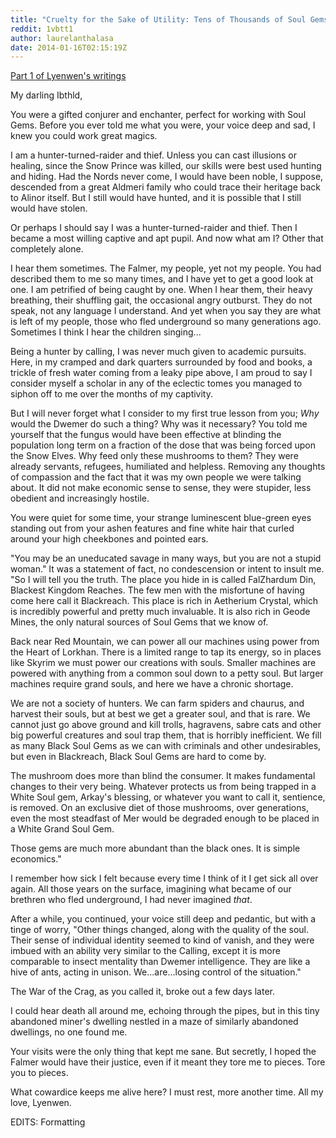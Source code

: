 ```yaml
---
title: "Cruelty for the Sake of Utility: Tens of Thousands of Soul Gems."
reddit: 1vbtt1
author: laurelanthalasa
date: 2014-01-16T02:15:19Z
---
```


[Part 1 of Lyenwen's writings](http://www.reddit.com/r/teslore/comments/1uyjp5/an_atheist_anuad/)

My darling Ibthld,

You were a gifted conjurer and enchanter, perfect for working with Soul Gems.  Before you ever told me what you were, your voice deep and sad, I knew you could work great magics.

I am a hunter-turned-raider and thief.  Unless you can cast illusions or healing, since the Snow Prince was killed, our skills were best used hunting and hiding.  Had the Nords never come, I would have been noble, I suppose, descended from a great Aldmeri family who could trace their heritage back to Alinor itself.  But I still would have hunted, and it is possible that I still would have stolen.

Or perhaps I should say I was a hunter-turned-raider and thief.  Then I became a most willing captive and apt pupil.  And now what am I? Other that completely alone.

I hear them sometimes.  The Falmer, my people, yet not my people.  You had described them to me so many times, and I have yet to get a good look at one.  I am petrified of being caught by one.  When I hear them, their heavy breathing, their shuffling gait, the occasional angry outburst.  They do not speak, not any language I understand.  And yet when you say they are what is left of my people, those who fled underground so many generations ago.  Sometimes I think I hear the children singing...

Being a hunter by calling, I was never much given to academic pursuits. Here, in my cramped and dark quarters surrounded by food and books, a trickle of fresh water coming from a leaky pipe above, I am proud to say I consider myself a scholar in any of the eclectic tomes you managed to siphon off to me over the months of my captivity.

But I will never forget what I consider to my first true lesson from you; *Why* would the Dwemer do such a thing?  Why was it necessary? You told me yourself that the fungus would have been effective at blinding the population long term on a fraction of the dose that was being forced upon the Snow Elves.  Why feed only these mushrooms to them?  They were already servants, refugees, humiliated and helpless.  Removing any thoughts of compassion and the fact that it was my own people we were talking about.  It did not make economic sense to sense, they were stupider, less obedient and increasingly hostile.

You were quiet for some time, your strange luminescent blue-green eyes standing out from your ashen features and fine white hair that curled around your high cheekbones and pointed ears.

"You may be an uneducated savage in many ways, but you are not a stupid woman."  It was a statement of fact, no condescension or intent to insult me. "So I will tell you the truth.  The place you hide in is called FalZhardum Din, Blackest Kingdom Reaches.  The few men with the misfortune of having come here call it Blackreach. This place is rich in Aetherium Crystal, which is incredibly powerful and pretty much invaluable.  It is also rich in Geode Mines, the only natural sources of Soul Gems that we know of.

Back near Red Mountain, we can power all our machines using power from the Heart of Lorkhan.  There is a limited range to tap its energy, so in places like Skyrim we must power our creations with souls.  Smaller machines are powered with anything from a common soul down to a petty soul. But larger machines require grand souls, and here we have a chronic shortage.

We are not a society of hunters.  We can farm spiders and chaurus, and harvest their souls, but at best we get a greater soul, and that is rare.  We cannot just go above ground and kill trolls, hagravens, sabre cats and other big powerful creatures and soul trap them, that is horribly inefficient.  We fill as many Black Soul Gems as we can with criminals and other undesirables, but even in Blackreach, Black Soul Gems are hard to come by.

The mushroom does more than blind the consumer.  It makes fundamental changes to their very being.  Whatever protects us from being trapped in a White Soul gem, Arkay's blessing, or whatever you want to call it, sentience, is removed.   On an exclusive diet of those mushrooms, over generations, even the most steadfast of Mer would be degraded enough to be placed in a White Grand Soul Gem.

Those gems are much more abundant than the black ones.  It is simple economics."

I remember how sick I felt because every time I think of it I get sick all over again.  All those years on the surface, imagining what became of our brethren who fled underground, I had never imagined *that*.

After a while, you continued, your voice still deep and pedantic, but with a tinge of worry, "Other things changed, along with the quality of the soul.  Their sense of individual identity seemed to kind of vanish, and they were imbued with an ability very similar to the Calling, except it is more comparable to insect mentality than Dwemer intelligence.  They are like a hive of ants, acting in unison.  We...are...losing control of the situation."

The War of the Crag, as you called it, broke out a few days later.

I could hear death all around me, echoing through the pipes, but in this tiny abandoned miner's dwelling nestled in a maze of similarly abandoned dwellings, no one found me.

Your visits were the only thing that kept me sane.  But secretly, I hoped the Falmer would have their justice, even if it meant they tore me to pieces. Tore you to pieces.

What cowardice keeps me alive here?  I must rest, more another time.  All my love, Lyenwen.

EDITS: Formatting
